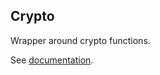 ## Crypto
Wrapper around crypto functions.

See [documentation](https://godoc.org/github.com/dist-ribut-us/crypto).